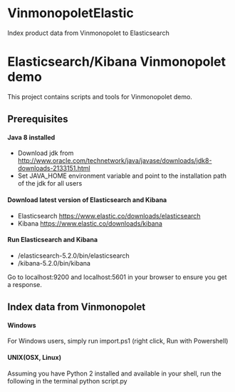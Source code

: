 # VinmonopoletElastic
Index product data from Vinmonopolet to Elasticsearch

# Elasticsearch/Kibana Vinmonopolet demo
This project contains scripts and tools for Vinmonopolet demo.

## Prerequisites
#### Java 8 installed
- Download jdk from http://www.oracle.com/technetwork/java/javase/downloads/jdk8-downloads-2133151.html
- Set JAVA_HOME environment variable and point to the installation path of the jdk for all users

#### Download latest version of Elasticsearch and Kibana
- Elasticsearch https://www.elastic.co/downloads/elasticsearch
- Kibana https://www.elastic.co/downloads/kibana

#### Run Elasticsearch and Kibana
- /elasticsearch-5.2.0/bin/elasticsearch
- /kibana-5.2.0/bin/kibana

Go to localhost:9200 and localhost:5601 in your browser to ensure you get a response.

## Index data from Vinmonopolet
#### Windows 
For Windows users, simply run import.ps1 (right click, Run with Powershell)

#### UNIX(OSX, Linux)
Assuming you have Python 2 installed and available in your shell, run the following in the terminal 
    python script.py 


